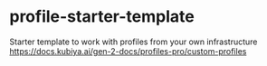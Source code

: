 # profile-starter-template
Starter template to work with profiles from your own infrastructure https://docs.kubiya.ai/gen-2-docs/profiles-pro/custom-profiles

